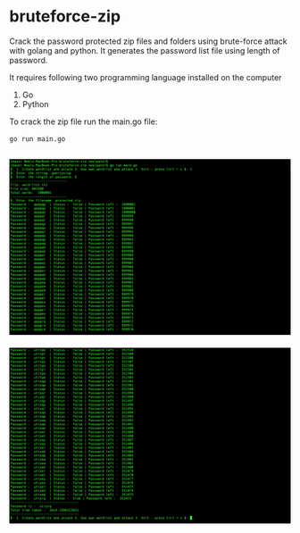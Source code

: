 # bruteforce-zip
Crack the password protected zip files and folders using brute-force attack with golang and python. It generates the password list file using length of password.

It requires following two programming language installed on the computer
1. Go
2. Python

To crack the zip file run the main.go file:
```
go run main.go
```

![Specifying wordlist and length](screenshots/screenshot1.png)
---
![Specifying wordlist and length](screenshots/screenshot2.png)
